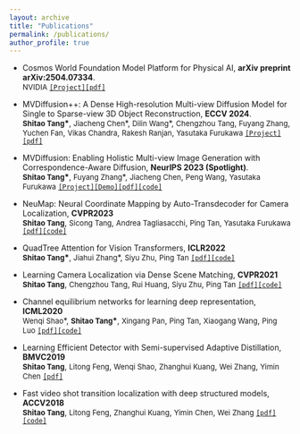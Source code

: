 ```yaml
---
layout: archive
title: "Publications"
permalink: /publications/
author_profile: true
---
```

<!-- 
{% if author.googlescholar %}
  You can also find my articles on <u><a href="{{author.googlescholar}}">my Google Scholar profile</a>.</u>
{% endif %}

{% include base_path %}

{% for post in site.publications reversed %}
  {% include archive-single.html %}
{% endfor %} -->
* Cosmos World Foundation Model Platform for Physical AI, **arXiv preprint arXiv:2504.07334**. <br><font size="2">NVIDIA</font>   [`[Project]`](https://www.nvidia.com/en-us/ai/cosmos/)[`[pdf]`](https://arxiv.org/abs/2501.03575)

* MVDiffusion++: A Dense High-resolution Multi-view Diffusion Model for Single to Sparse-view 3D Object Reconstruction, **ECCV 2024**. <br> **<font size="2">Shitao Tang</font>\***, <font size="2">Jiacheng Chen</font>\*, <font size="2">Dilin Wang</font>\*, <font size="2">Chengzhou Tang</font>, <font size="2">Fuyang Zhang</font>, <font size="2">Yuchen Fan</font>, <font size="2">Vikas Chandra</font>, <font size="2">Rakesh Ranjan</font>, <font size="2">Yasutaka Furukawa</font>   [`[Project]`](https://mvdiffusion-plusplus.github.io/)[`[pdf]`](https://arxiv.org/abs/2402.12712)

* MVDiffusion: Enabling Holistic Multi-view Image Generation with Correspondence-Aware Diffusion, **NeurIPS 2023 (Spotlight)**. <br> **<font size="2">Shitao Tang</font>\***, <font size="2">Fuyang Zhang</font>\*, <font size="2">Jiacheng Chen</font>, <font size="2">Peng Wang</font>, <font size="2">Yasutaka Furukawa</font>  [`[Project]`](https://mvdiffusion.github.io/)[`[Demo]`](https://huggingface.co/spaces/tangshitao/MVDiffusion)[`[pdf]`](https://arxiv.org/abs/2307.01097)[`[code]`](https://github.com/Tangshitao/MVDiffusion)

* NeuMap: Neural Coordinate Mapping by Auto-Transdecoder for Camera Localization, **CVPR2023**<br> **<font size="2">Shitao Tang</font>**, <font size="2">Sicong Tang</font>, <font size="2">Andrea Tagliasacchi</font>, <font size="2">Ping Tan</font>, <font size="2">Yasutaka Furukawa</font>  [`[pdf]`](https://arxiv.org/pdf/2211.11177.pdf)[`[code]`](https://github.com/Tangshitao/NeuMap) 

* QuadTree Attention for Vision Transformers, **ICLR2022**<br> **<font size="2">Shitao Tang</font>\***, <font size="2">Jiahui Zhang</font>\*, <font size="2">Siyu Zhu</font>, <font size="2">Ping Tan</font> [`[pdf]`](https://arxiv.org/pdf/2201.02767.pdf)[`[code]`](https://github.com/Tangshitao/QuadTreeAttention) 

* Learning Camera Localization via Dense Scene Matching, **CVPR2021**<br> **<font size="2">Shitao Tang</font>**, <font size="2">Chengzhou Tang</font>, <font size="2">Rui Huang</font>, <font size="2">Siyu Zhu</font>, <font size="2">Ping Tan</font> [`[pdf]`](https://arxiv.org/pdf/2103.16792.pdf)[`[code]`](https://github.com/Tangshitao/Dense-Scene-Matching) 

* Channel equilibrium networks for learning deep representation, **ICML2020**<br> <font size="2">Wenqi Shao</font>\*, **<font size="2">Shitao Tang</font>\***, <font size="2">Xingang Pan</font>, <font size="2">Ping Tan</font>, <font size="2">Xiaogang Wang</font>, <font size="2">Ping Luo</font> [`[pdf]`](http://proceedings.mlr.press/v119/shao20a/shao20a.pdf)[`[code]`](https://github.com/Tangshitao/CENet) 

* Learning Efficient Detector with Semi-supervised Adaptive Distillation, **BMVC2019**<br> **<font size="2">Shitao Tang</font>**, <font size="2">Litong Feng</font>, <font size="2">Wenqi Shao</font>, <font size="2">Zhanghui Kuang</font>, <font size="2">Wei Zhang</font>, <font size="2">Yimin Chen</font> [`[pdf]`](https://arxiv.org/pdf/1901.00366.pdf?ref=https://githubhelp.com)

* Fast video shot transition localization with deep structured models, **ACCV2018**<br> **<font size="2">Shitao Tang</font>**, <font size="2">Litong Feng</font>, <font size="2">Zhanghui Kuang</font>, <font size="2">Yimin Chen</font>, <font size="2">Wei Zhang</font> [`[pdf]`](https://arxiv.org/pdf/1808.04234.pdf)[`[code]`](https://github.com/Tangshitao/ClipShots) 

